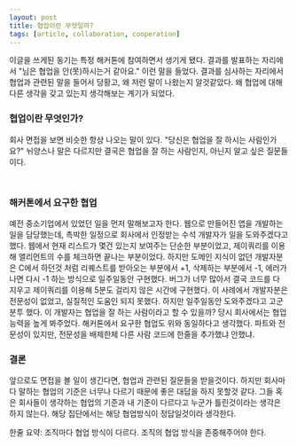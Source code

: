 ```yaml
---
layout: post
title: 협업이란 무엇일까?
tags: [article, collaboration, cooperation]
---
```

이글을 쓰게된 동기는 특정 해커톤에 참여하면서 생기게 됐다. 
결과를 발표하는 자리에서 "님은 협업을 안(못)하시는거 같아요." 이런 말을 들었다. 
결과를 심사하는 자리에서 협업과 관련된 말을 들어서 당황고, 왜 저런 말이 나왔는지 알것같았다. 
왜 협업에 대해 다른 생각을 갖고 있는지 생각해보는 계기가 되었다. 
 
### 협업이란 무엇인가?
회사 면접을 보면 비슷한 항상 나오는 말이 있다. 
"당신은 협업을 잘 하시는 사람인가요?" 뉘양스나 말은 다르지만 결국은 협업을 잘 하는 사람인지, 아닌지 알고 싶은 질문들이다. 
~~~ 
~~~ 
~~~ 
~~~ 
 
### 해커톤에서 요구한 협업
예전 중소기업에서 있었던 일을 먼저 말해보고자 한다. 
웹으로 만들어진 앱을 개발하는 일을 담당했는데, 촉박한 일정으로 회사에서 인정받는 수석 개발자가 일을 도와주겠다고 했다. 
웹에서 현재 리스트가 몇건 있는지 보여주는 단순한 부분이었고, 제이쿼리를 이용해 앨리먼트의 수를 체크하면 끝나는 부분이었다. 
하지만 도메인 지식이 없던 개발자분은 C에서 하던것 처럼 리퀘스트를 받아오는 부분에서 +1, 삭제하는 부분에서 -1, 에러가 나면 다시 -1 하는 방식으로 일주일동안 구현했다. 
버그가 너무 많아서 결국 코드를 다 지우고 제이쿼리를 이용해 5분도 걸리지 않은 시간에 구현했다. 
이 사례에서 개발자분은 전문성이 없었고,  실질적인 도움인 되지 못했다. 하지만 일주일동안 도와주겠다고 고군분투 했다. 
이 개발자는 협업을 잘 하는 사람이라고 할 수 있을까? 당시 회사에서는 협업능력을 높게 봐주었다. 
해커톤에서 요구한 협업도 위와 동일하다고 생각했다. 
파트와 전문성이 있지만, 전문성을 배제한체 다른 사람 코드에 한줄을 추가했냐 안했냐. 
 
### 결론
앞으로도 면접을 볼 일이 생긴다면, 협업과 관련된 질문들을 받을것이다. 
하지만 회사마다 말하는 협업의 기준은 너무나 다르기 때문에 좋은 대답을 하지 못할것 같다. 
그들 혹은 회사들이 생각하는 협업의 기준과 내 기준이 다르다고 누군가 틀린것이라는 생각은 하지 않는다. 
해당 집단에서는 해당 협업방식이 정답일것이라 생각한다. 
 
한줄 요약: 조직마다 협업 방식이 다르다. 조직의 협업 방식을 존중해주어야 한다. 

